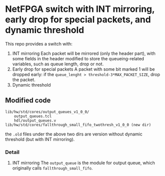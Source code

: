 # NetFPGA switch with INT mirroring, early drop for special packets, and dynamic threshold
This repo provides a switch with:
1. INT mirroring
Each packet will be mirrored (only the header part), with some fields in the header modified to store the queueing-related variables, such as queue length, drop or not.
2. Early drop for special packets
A packet with some bit marked 1 will be dropped early: if the `queue_lenght > threshold-3*MAX_PACKET_SIZE`, drop the packet.
3. Dynamic threshold

## Modified code
	lib/hw/std/cores/output_queues_v1_0_0/
		output_queues.tcl
		hdl/output_queues.v
	lib/hw/std/cores/fallthrough_small_fifo_twothresh_v1_0_0 (new dir)

the `.old` files under the above two dirs are version without dynamic threshold (but with INT mirroring).

### Detail
1. INT mirroring
The `output_queue` is the module for output queue, which originally calls `fallthrough_small_fifo`.
